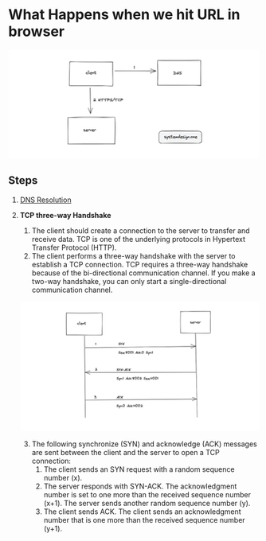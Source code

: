 # What Happens when we hit URL in browser

<p align="center">
   <img src="./images/HTTP-high-level-workflow.webp"/>
</p>

## Steps

1. [DNS Resolution](./DNS-CDN-Load_balancer-Proxies.md#domain-name-system)
2. **TCP three-way Handshake**

   1. The client should create a connection to the server to transfer and receive data. TCP is one of the underlying protocols in Hypertext Transfer Protocol (HTTP).
   2. The client performs a three-way handshake with the server to establish a TCP connection. TCP requires a three-way handshake because of the bi-directional communication channel. If you make a two-way handshake, you can only start a single-directional communication channel.
   <p align="center">
      <img src="./images/TCP-three-way-handshake.webp"/>
   </p>

   3. The following synchronize (SYN) and acknowledge (ACK) messages are sent between the client and the server to open a TCP connection:
      1. The client sends an SYN request with a random sequence number (x).
      2. The server responds with SYN-ACK. The acknowledgment number is set to one more than the received sequence number (x+1). The server sends another random sequence number (y).
      3. The client sends ACK. The client sends an acknowledgment number that is one more than the received sequence number (y+1).
